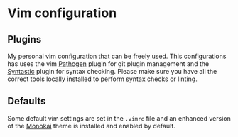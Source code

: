 # Vim configuration

## Plugins

My personal vim configuration that can be freely used. This configurations has uses the vim [Pathogen](https://github.com/tpope/vim-pathogen) plugin for git plugin management and the [Syntastic](https://github.com/scrooloose/syntastic) plugin for syntax checking. Please make sure you have all the correct tools locally installed to perform syntax checks or linting.

## Defaults
Some default vim settings are set in the `.vimrc` file and an enhanced version of the [Monokai](https://github.com/sickill/vim-monokai) theme is installed and enabled by default.
